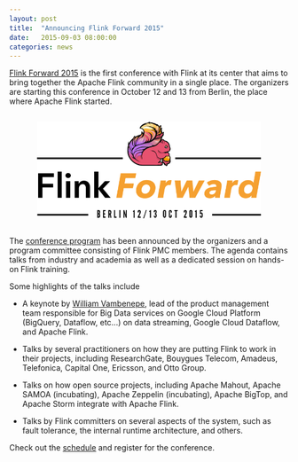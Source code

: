 ```yaml
---
layout: post
title:  "Announcing Flink Forward 2015"
date:   2015-09-03 08:00:00
categories: news
---
```


[Flink Forward 2015](http://2015.flink-forward.org/) is the first
conference with Flink at its center that aims to bring together the
Apache Flink community in a single place. The organizers are starting
this conference in October 12 and 13 from Berlin, the place where
Apache Flink started.

<center>
<img src="/img/blog/flink-forward-banner.png" style="width:80%;margin:15px">
</center>

The [conference program](http://2015.flink-forward.org/?post_type=day) has
been announced by the organizers and a program committee consisting of
Flink PMC members. The agenda contains talks from industry and
academia as well as a dedicated session on hands-on Flink training.

Some highlights of the talks include

- A keynote by [William
  Vambenepe](http://2015.flink-forward.org/?speaker=william-vambenepe),
  lead of the product management team responsible for Big Data
  services on Google Cloud Platform (BigQuery, Dataflow, etc...) on
  data streaming, Google Cloud Dataflow, and Apache Flink.

- Talks by several practitioners on how they are putting Flink to work
  in their projects, including ResearchGate, Bouygues Telecom,
  Amadeus, Telefonica, Capital One, Ericsson, and Otto Group.

- Talks on how open source projects, including Apache Mahout, Apache
  SAMOA (incubating), Apache Zeppelin (incubating), Apache BigTop, and
  Apache Storm integrate with Apache Flink.

- Talks by Flink committers on several aspects of the system, such as
  fault tolerance, the internal runtime architecture, and others.

Check out the [schedule](http://2015.flink-forward.org/?post_type=day) and
register for the conference.

